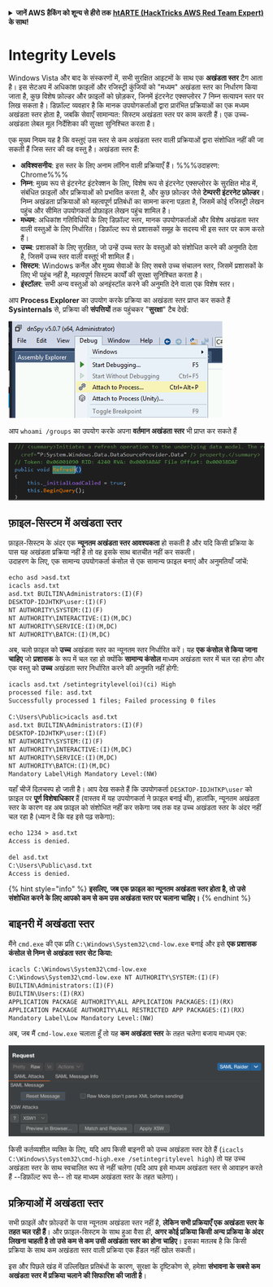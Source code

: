 <details>

<summary><strong>जानें AWS हैकिंग को शून्य से हीरो तक</strong> <a href="https://training.hacktricks.xyz/courses/arte"><strong>htARTE (HackTricks AWS Red Team Expert)</strong></a><strong> के साथ!</strong></summary>

HackTricks का समर्थन करने के अन्य तरीके:

* यदि आप अपनी कंपनी का विज्ञापन **HackTricks में देखना चाहते हैं** या **HackTricks को PDF में डाउनलोड करना चाहते हैं** तो [**सब्सक्रिप्शन प्लान**](https://github.com/sponsors/carlospolop) की जांच करें!
* [**आधिकारिक PEASS और HackTricks स्वैग**](https://peass.creator-spring.com) प्राप्त करें
* हमारे विशेष [**NFTs**](https://opensea.io/collection/the-peass-family) कलेक्शन, [**The PEASS Family**](https://opensea.io/collection/the-peass-family) की खोज करें
* **शामिल हों** 💬 [**डिस्कॉर्ड समूह**](https://discord.gg/hRep4RUj7f) या [**टेलीग्राम समूह**](https://t.me/peass) या हमें **ट्विटर** 🐦 [**@carlospolopm**](https://twitter.com/hacktricks_live) पर **फॉलो** करें।
* **अपने हैकिंग ट्रिक्स साझा करें, हैकट्रिक्स** को पीआर जमा करके और [**HackTricks Cloud**](https://github.com/carlospolop/hacktricks-cloud) github रेपो में।

</details>


# Integrity Levels

Windows Vista और बाद के संस्करणों में, सभी सुरक्षित आइटमों के साथ एक **अखंडता स्तर** टैग आता है। इस सेटअप में अधिकांश फ़ाइलों और रजिस्ट्री कुंजियों को "मध्यम" अखंडता स्तर का निर्धारण किया जाता है, कुछ विशेष फ़ोल्डर और फ़ाइलों को छोड़कर, जिनमें इंटरनेट एक्सप्लोरर 7 निम्न सत्यापन स्तर पर लिख सकता है। डिफ़ॉल्ट व्यवहार है कि मानक उपयोगकर्ताओं द्वारा प्रारंभित प्रक्रियाओं का एक मध्यम अखंडता स्तर होता है, जबकि सेवाएँ सामान्यत: सिस्टम अखंडता स्तर पर काम करती हैं। एक उच्च-अखंडता लेबल मूल निर्देशिका की सुरक्षा सुनिश्चित करता है।

एक मुख्य नियम यह है कि वस्तुएं उस स्तर से कम अखंडता स्तर वाली प्रक्रियाओं द्वारा संशोधित नहीं की जा सकती हैं जिस स्तर की वह वस्तु है। अखंडता स्तर हैं:

- **अविश्वसनीय**: इस स्तर के लिए अनाम लॉगिन वाली प्रक्रियाएँ हैं। %%%उदाहरण: Chrome%%%
- **निम्न**: मुख्य रूप से इंटरनेट इंटरेक्शन के लिए, विशेष रूप से इंटरनेट एक्सप्लोरर के सुरक्षित मोड में, संबंधित फ़ाइलों और प्रक्रियाओं को प्रभावित करता है, और कुछ फ़ोल्डर जैसे **टेम्पररी इंटरनेट फ़ोल्डर**। निम्न अखंडता प्रक्रियाओं को महत्वपूर्ण प्रतिबंधों का सामना करना पड़ता है, जिसमें कोई रजिस्ट्री लेखन पहुंच और सीमित उपयोगकर्ता प्रोफ़ाइल लेखन पहुंच शामिल है।
- **मध्यम**: अधिकांश गतिविधियों के लिए डिफ़ॉल्ट स्तर, मानक उपयोगकर्ताओं और विशेष अखंडता स्तर वाली वस्तुओं के लिए निर्धारित। डिफ़ॉल्ट रूप से प्रशासकों समूह के सदस्य भी इस स्तर पर काम करते हैं।
- **उच्च**: प्रशासकों के लिए सुरक्षित, जो उन्हें उच्च स्तर के वस्तुओं को संशोधित करने की अनुमति देता है, जिसमें उच्च स्तर वाली वस्तुएं भी शामिल हैं।
- **सिस्टम**: Windows कर्नेल और मुख्य सेवाओं के लिए सबसे उच्च संचालन स्तर, जिसमें प्रशासकों के लिए भी पहुंच नहीं है, महत्वपूर्ण सिस्टम कार्यों की सुरक्षा सुनिश्चित करता है।
- **इंस्टॉलर**: सभी अन्य वस्तुओं को अनइंस्टॉल करने की अनुमति देने वाला एक विशेष स्तर।

आप **Process Explorer** का उपयोग करके प्रक्रिया का अखंडता स्तर प्राप्त कर सकते हैं **Sysinternals** से, प्रक्रिया की **संपत्तियों** तक पहुंचकर "**सुरक्षा**" टैब देखें:

![](<../../.gitbook/assets/image (318).png>)

आप `whoami /groups` का उपयोग करके अपना **वर्तमान अखंडता स्तर** भी प्राप्त कर सकते हैं

![](<../../.gitbook/assets/image (319).png>)

## फ़ाइल-सिस्टम में अखंडता स्तर

फ़ाइल-सिस्टम के अंदर एक **न्यूनतम अखंडता स्तर आवश्यकता** हो सकती है और यदि किसी प्रक्रिया के पास यह अखंडता प्रक्रिया नहीं है तो वह इसके साथ बातचीत नहीं कर सकती।\
उदाहरण के लिए, एक सामान्य उपयोगकर्ता कंसोल से एक सामान्य फ़ाइल बनाएं और अनुमतियाँ जांचें:
```
echo asd >asd.txt
icacls asd.txt
asd.txt BUILTIN\Administrators:(I)(F)
DESKTOP-IDJHTKP\user:(I)(F)
NT AUTHORITY\SYSTEM:(I)(F)
NT AUTHORITY\INTERACTIVE:(I)(M,DC)
NT AUTHORITY\SERVICE:(I)(M,DC)
NT AUTHORITY\BATCH:(I)(M,DC)
```
अब, चलो फ़ाइल को **उच्च** अखंडता स्तर का न्यूनतम स्तर निर्धारित करें। यह **एक कंसोल से किया जाना चाहिए** जो **प्रशासक** के रूप में चल रहा हो क्योंकि **सामान्य कंसोल** माध्यम अखंडता स्तर में चल रहा होगा और एक वस्तु को **उच्च** अखंडता स्तर निर्धारित करने की अनुमति नहीं होगी:
```
icacls asd.txt /setintegritylevel(oi)(ci) High
processed file: asd.txt
Successfully processed 1 files; Failed processing 0 files

C:\Users\Public>icacls asd.txt
asd.txt BUILTIN\Administrators:(I)(F)
DESKTOP-IDJHTKP\user:(I)(F)
NT AUTHORITY\SYSTEM:(I)(F)
NT AUTHORITY\INTERACTIVE:(I)(M,DC)
NT AUTHORITY\SERVICE:(I)(M,DC)
NT AUTHORITY\BATCH:(I)(M,DC)
Mandatory Label\High Mandatory Level:(NW)
```
यहाँ चीजें दिलचस्प हो जाती है। आप देख सकते हैं कि उपयोगकर्ता `DESKTOP-IDJHTKP\user` को फ़ाइल पर **पूर्ण विशेषाधिकार** हैं (वास्तव में यह उपयोगकर्ता ने फ़ाइल बनाई थी), हालांकि, न्यूनतम अखंडता स्तर के कारण वह अब फ़ाइल को संशोधित नहीं कर सकेगा जब तक वह उच्च अखंडता स्तर के अंदर नहीं चल रहा है (ध्यान दें कि वह इसे पढ़ सकेगा):
```
echo 1234 > asd.txt
Access is denied.

del asd.txt
C:\Users\Public\asd.txt
Access is denied.
```
{% hint style="info" %}
**इसलिए, जब एक फ़ाइल का न्यूनतम अखंडता स्तर होता है, तो उसे संशोधित करने के लिए आपको कम से कम उस अखंडता स्तर पर चलाना चाहिए।**
{% endhint %}

## बाइनरी में अखंडता स्तर

मैंने `cmd.exe` की एक प्रति `C:\Windows\System32\cmd-low.exe` बनाई और इसे **एक प्रशासक कंसोल से निम्न से अखंडता स्तर सेट किया:**
```
icacls C:\Windows\System32\cmd-low.exe
C:\Windows\System32\cmd-low.exe NT AUTHORITY\SYSTEM:(I)(F)
BUILTIN\Administrators:(I)(F)
BUILTIN\Users:(I)(RX)
APPLICATION PACKAGE AUTHORITY\ALL APPLICATION PACKAGES:(I)(RX)
APPLICATION PACKAGE AUTHORITY\ALL RESTRICTED APP PACKAGES:(I)(RX)
Mandatory Label\Low Mandatory Level:(NW)
```
अब, जब मैं `cmd-low.exe` चलाता हूँ तो यह **कम अखंडता स्तर** के तहत चलेगा बजाय माध्यम एक:

![](<../../.gitbook/assets/image (320).png>)

किसी कर्तव्यशील व्यक्ति के लिए, यदि आप किसी बाइनरी को उच्च अखंडता स्तर देते हैं (`icacls C:\Windows\System32\cmd-high.exe /setintegritylevel high`) तो यह उच्च अखंडता स्तर के साथ स्वचालित रूप से नहीं चलेगा (यदि आप इसे माध्यम अखंडता स्तर से आवाहन करते हैं --डिफ़ॉल्ट रूप से-- तो यह माध्यम अखंडता स्तर के तहत चलेगा)।

## प्रक्रियाओं में अखंडता स्तर

सभी फ़ाइलें और फ़ोल्डरों के पास न्यूनतम अखंडता स्तर नहीं है, **लेकिन सभी प्रक्रियाएँ एक अखंडता स्तर के तहत चल रही हैं**। और फ़ाइल-सिस्टम के साथ हुआ वैसा ही, **अगर कोई प्रक्रिया किसी अन्य प्रक्रिया के अंदर लिखना चाहती है तो उसे कम से कम उसी अखंडता स्तर का होना चाहिए**। इसका मतलब है कि किसी प्रक्रिया के साथ कम अखंडता स्तर वाली प्रक्रिया एक हैंडल नहीं खोल सकती।

इस और पिछले खंड में उल्लिखित प्रतिबंधों के कारण, सुरक्षा के दृष्टिकोण से, हमेशा **संभावना के सबसे कम अखंडता स्तर में प्रक्रिया चलाने की सिफारिश की जाती है**।
